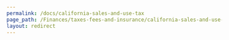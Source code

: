 ```yaml
---
permalink: /docs/california-sales-and-use-tax
page_path: /Finances/taxes-fees-and-insurance/california-sales-and-use-tax
layout: redirect
---
```

